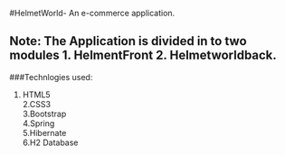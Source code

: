 #HelmetWorld- An e-commerce application.

## Note:  The Application is divided in to two modules 1. HelmentFront 2. Helmetworldback.

###Technlogies used:

1. HTML5 <br>
2.CSS3 <br>
3.Bootstrap <br>
4.Spring <br>
5.Hibernate <br>
6.H2 Database 
